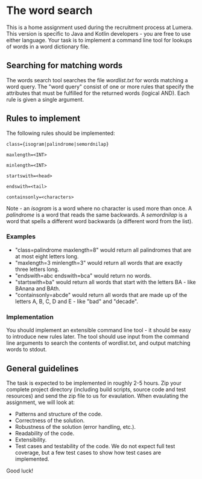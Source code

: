 # The word search

This is a home assignment used during the recruitment process at Lumera. This version is specific to Java and Kotlin 
developers - you are free to use either language. Your task is to implement a command line tool for lookups of words in 
a word dictionary file.

## Searching for matching words

The words search tool searches the file *wordlist.txt* for words matching a word query. The "word query" consist of one
or more rules that specify the attributes that must be fulfilled for the returned words (logical AND). Each rule is
given a single argument.

## Rules to implement

The following rules should be implemented:

    class={isogram|palindrome|semordnilap}

    maxlength=<INT>

    minlength=<INT>

    startswith=<head>

    endswith=<tail>

    containsonly=<characters>

Note - an *isogram* is a word where no character is used more than once. A *palindrome* is a word that reads the same
backwards. A *semordnilap* is a word that spells a different word backwards (a different word from the list).

### Examples

* "class=palindrome maxlength=8" would return all palindromes that are at most eight letters long.
* "maxlength=3 minlength=3" would return all words that are exactly three letters long.
* "endswith=abc endswith=bca" would return no words.
* "startswith=ba" would return all words that start with the letters BA - like BAnana and BAth.
* "containsonly=abcde" would return all words that are made up of the letters A, B, C, D and E - like "bad" and "decade".
### Implementation

You should implement an extensible command line tool - it should be easy to introduce new rules later. The tool should
use input from the command line arguments to search the contents of wordlist.txt, and output matching words to stdout.

## General guidelines

The task is expected to be implemented in roughly 2-5 hours. Zip your complete project directory (including build
scripts, source code and test resources) and send the zip file to us for evaulation. When evaulating the assignment, we
will look at:

* Patterns and structure of the code.
* Correctness of the solution.
* Robustness of the solution (error handling, etc.).
* Readability of the code.
* Extensibility.
* Test cases and testability of the code. We do not expect full test coverage, but a few test cases to show how test
  cases are implemented.

Good luck!
